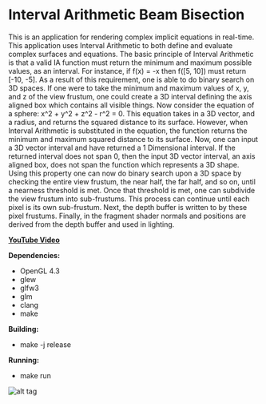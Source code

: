 # Interval Arithmetic Beam Bisection

This is an application for rendering complex implicit equations in real-time. 
This application uses Interval Arithmetic to both define and evaluate complex surfaces and equations.
The basic principle of Interval Arithmetic is that a valid IA function must return the minimum and maximum possible values, as an interval. For instance, if f(x) = -x then f([5, 10]) must return [-10, -5]. 
As a result of this requirement, one is able to do binary search on 3D spaces. If one were to take the minimum and maximum values of x, y, and z of the view frustum, one could create a 3D interval defining the axis aligned box which contains all visible things. Now consider the equation of a sphere: x^2 + y^2 + z^2 - r^2 = 0. This equation takes in a 3D vector, and a radius, and returns the squared distance to its surface. However, when Interval Arithmetic is substituted in the equation, the function returns the minimum and maximum squared distance to its surface. Now, one can input a 3D vector interval and have returned a 1 Dimensional interval. If the returned interval does not span 0, then the input 3D vector interval, an axis aligned box, does not span the function which represents a 3D shape. Using this property one can now do binary search upon a 3D space by checking the entire view frustum, the near half, the far half, and so on, until a nearness threshold is met. Once that threshold is met, one can subdivide the view frustum into sub-frustums. This process can continue until each pixel is its own sub-frustum. Next, the depth buffer is written to by these pixel frustums. Finally, in the fragment shader normals and positions are derived from the depth buffer and used in lighting.

__[YouTube Video](https://www.youtube.com/watch?v=phZ94Mc2Grs)__

__Dependencies:__
* OpenGL 4.3
* glew
* glfw3
* glm
* clang
* make
  
__Building:__
* make -j release

__Running:__
* make run

![alt tag](http://i.imgur.com/UQfzSRx.jpg)
